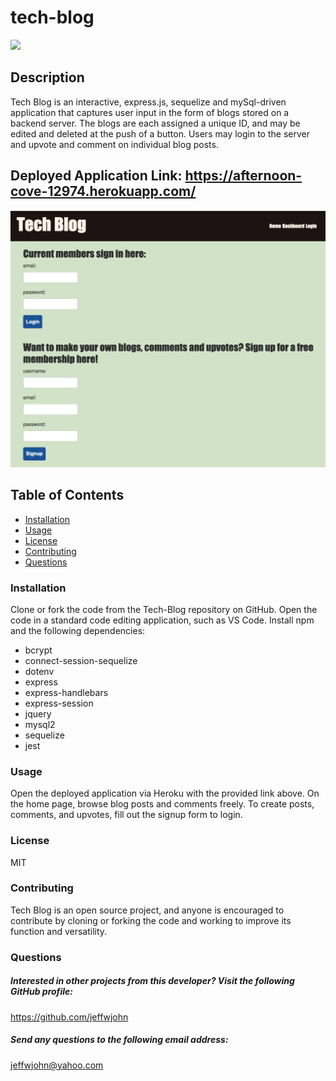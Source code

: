 # tech-blog
![](https://img.shields.io/badge/License-MIT-blue.svg)
## Description 
Tech Blog is an interactive, express.js, sequelize and mySql-driven application that captures user input in the form of blogs stored on a backend server. The blogs are each assigned a unique ID, and may be edited and deleted at the push of a button. Users may login to the server and upvote and comment on individual blog posts. 

## Deployed Application Link: https://afternoon-cove-12974.herokuapp.com/
![Screenshot](public/images/screenshot.png)

## Table of Contents
* [Installation](#installation) 
* [Usage](#usage) 
* [License](#license) 
* [Contributing](#contributing)
* [Questions](#questions)

 
### Installation
  Clone or fork the code from the Tech-Blog repository on GitHub. Open the code in a standard code editing application, such as VS Code. Install npm and the following dependencies: 
  * bcrypt
  * connect-session-sequelize
  * dotenv
  * express
  * express-handlebars
  * express-session
  * jquery
  * mysql2
  * sequelize
  * jest
### Usage
 Open the deployed application via Heroku with the provided link above. On the home page, browse blog posts and comments freely. To create posts, comments, and upvotes, fill out the signup form to login. 
### License
  MIT
### Contributing
Tech Blog is an open source project, and anyone is encouraged to contribute by cloning or forking the code and working to improve its function and versatility.

### Questions
    
##### Interested in other projects from this developer? Visit the following GitHub profile:
https://github.com/jeffwjohn
    
##### Send any questions to the following email address:
jeffwjohn@yahoo.com